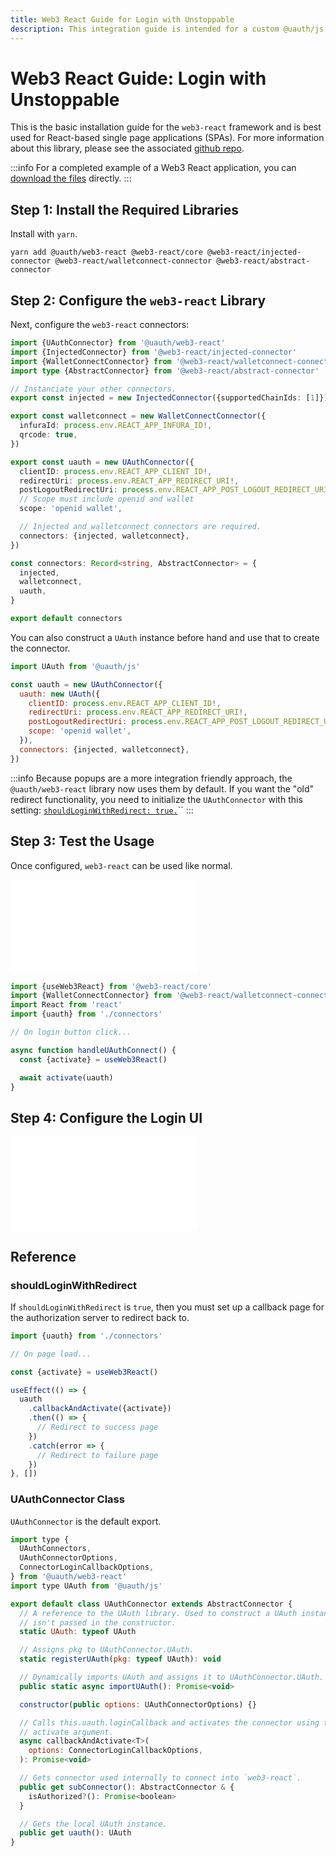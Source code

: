 ```yaml
---
title: Web3 React Guide for Login with Unstoppable
description: This integration guide is intended for a custom @uauth/js integration, with ethereum provider, using web3 react library.
---
```


# Web3 React Guide: Login with Unstoppable

This is the basic installation guide for the `web3-react` framework and is best used for React-based single page applications (SPAs). For more information about this library, please see the associated [github repo](https://github.com/unstoppabledomains/uauth/tree/main/packages/web3-react).

:::info
For a completed example of a Web3 React application, you can [download the files](https://github.com/unstoppabledomains/uauth/blob/main/examples/web3-react/README.md) directly.
:::

## Step 1: Install the Required Libraries

Install with `yarn`.

```shell
yarn add @uauth/web3-react @web3-react/core @web3-react/injected-connector @web3-react/walletconnect-connector @web3-react/abstract-connector
```

## Step 2: Configure the `web3-react` Library

Next, configure the `web3-react` connectors:

```typescript
import {UAuthConnector} from '@uauth/web3-react'
import {InjectedConnector} from '@web3-react/injected-connector'
import {WalletConnectConnector} from '@web3-react/walletconnect-connector'
import type {AbstractConnector} from '@web3-react/abstract-connector'

// Instanciate your other connectors.
export const injected = new InjectedConnector({supportedChainIds: [1]})

export const walletconnect = new WalletConnectConnector({
  infuraId: process.env.REACT_APP_INFURA_ID!,
  qrcode: true,
})

export const uauth = new UAuthConnector({
  clientID: process.env.REACT_APP_CLIENT_ID!,
  redirectUri: process.env.REACT_APP_REDIRECT_URI!,
  postLogoutRedirectUri: process.env.REACT_APP_POST_LOGOUT_REDIRECT_URI!,
  // Scope must include openid and wallet
  scope: 'openid wallet',

  // Injected and walletconnect connectors are required.
  connectors: {injected, walletconnect},
})

const connectors: Record<string, AbstractConnector> = {
  injected,
  walletconnect,
  uauth,
}

export default connectors
```

You can also construct a `UAuth` instance before hand and use that to create the connector.

```javascript
import UAuth from '@uauth/js'

const uauth = new UAuthConnector({
  uauth: new UAuth({
    clientID: process.env.REACT_APP_CLIENT_ID!,
    redirectUri: process.env.REACT_APP_REDIRECT_URI!,
    postLogoutRedirectUri: process.env.REACT_APP_POST_LOGOUT_REDIRECT_URI!,
    scope: 'openid wallet',
  }),
  connectors: {injected, walletconnect},
})
```

:::info
Because popups are a more integration friendly approach, the `@uauth/web3-react` library now uses them by default. If you want the "old" redirect functionality, you need to initialize the `UAuthConnector` with this setting: [`shouldLoginWithRedirect: true.`](web3-react-guide.md#shouldloginwithredirect)``
:::

## Step 3: Test the Usage

Once configured, `web3-react` can be used like normal.

<embed src="/snippets/_login-mainnet-warning.md" />

```javascript
import {useWeb3React} from '@web3-react/core'
import {WalletConnectConnector} from '@web3-react/walletconnect-connector'
import React from 'react'
import {uauth} from './connectors'

// On login button click...

async function handleUAuthConnect() {
  const {activate} = useWeb3React()

  await activate(uauth)
}
```

## Step 4: Configure the Login UI

<embed src="/snippets/_login-ui-config.md" />

## Reference

### **shouldLoginWithRedirect**

If `shouldLoginWithRedirect` is `true`, then you must set up a callback page for the authorization server to redirect back to.

```javascript
import {uauth} from './connectors'

// On page load...

const {activate} = useWeb3React()

useEffect(() => {
  uauth
    .callbackAndActivate({activate})
    .then(() => {
      // Redirect to success page
    })
    .catch(error => {
      // Redirect to failure page
    })
}, [])
```

### **UAuthConnector Class**

`UAuthConnector` is the default export.

```javascript
import type {
  UAuthConnectors,
  UAuthConnectorOptions,
  ConnectorLoginCallbackOptions,
} from '@uauth/web3-react'
import type UAuth from '@uauth/js'

export default class UAuthConnector extends AbstractConnector {
  // A reference to the UAuth library. Used to construct a UAuth instance if one
  // isn't passed in the constructor.
  static UAuth: typeof UAuth

  // Assigns pkg to UAuthConnector.UAuth.
  static registerUAuth(pkg: typeof UAuth): void

  // Dynamically imports UAuth and assigns it to UAuthConnector.UAuth.
  public static async importUAuth(): Promise<void>

  constructor(public options: UAuthConnectorOptions) {}

  // Calls this.uauth.loginCallback and activates the connector using the
  // activate argument.
  async callbackAndActivate<T>(
    options: ConnectorLoginCallbackOptions,
  ): Promise<void>

  // Gets connector used internally to connect into `web3-react`.
  public get subConnector(): AbstractConnector & {
    isAuthorized?(): Promise<boolean>
  }

  // Gets the local UAuth instance.
  public get uauth(): UAuth
}
```
